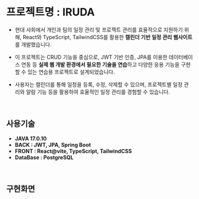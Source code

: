# 프로젝트명 : IRUDA 
- 현대 사회에서 개인과 팀의 일정 관리 및 프로젝트 관리를 효율적으로 지원하기 위해, React와 TypeScript, TailwindCSS를 활용한 **캘린더 기반 일정 관리 웹사이트**를 개발했습니다.

- 이 프로젝트는 CRUD 기능을 중심으로, JWT 기반 인증, JPA를 이용한 데이터베이스 연동 등 **실제 웹 개발 환경에서 필요한 기술을 연습**하고 다양한 응용 기능을 구현할 수 있는 연습용 프로젝트로 설계되었습니다.

- 사용자는 캘린더를 통해 일정을 등록, 수정, 삭제할 수 있으며, 프로젝트별 일정 관리와 알람 기능 등을 활용하여 효율적인 일정 관리를 경험할 수 있습니다.

<br>

 ## 사용기술
 - **JAVA 17.0.10**
 - **BACK : JWT, JPA, Spring Boot**
 - **FRONT : React@vite, TypeScript, TailwindCSS**
 - **DataBase : PostgreSQL**

<br>

 ## 구현화면
